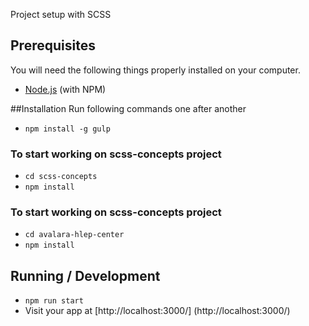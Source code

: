 Project setup with SCSS

## Prerequisites

You will need the following things properly installed on your computer.
* [Node.js](https://nodejs.org/) (with NPM)


##Installation
Run following commands one after another

* `npm install -g gulp`

### To start working on **scss-concepts** project
* `cd scss-concepts`
* `npm install`

### To start working on **scss-concepts** project
* `cd avalara-hlep-center`
* `npm install`

## Running / Development

* `npm run start`
* Visit your app at [http://localhost:3000/] (http://localhost:3000/)
